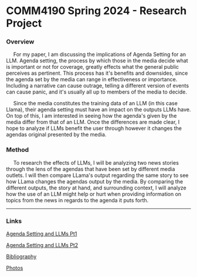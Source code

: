 # COMM4190 Spring 2024 - Research Project

### Overview

&nbsp;&nbsp; &nbsp;&nbsp;For my paper, I am discussing the implications of Agenda Setting for an LLM. Agenda setting, the process by which those in the media decide what is important or not for coverage, greatly effects what the general public perceives as pertinent. This process has it's benefits and downsides, since the agenda set by the media can range in effectiveness or importance. Including a narrative can cause outrage, telling a different version of events can cause panic, and it's usually all up to members of the media to decide.

&nbsp;&nbsp; &nbsp;&nbsp;Since the media constitutes the training data of an LLM (in this case Llama), their agenda setting must have an impact on the outputs LLMs have. On top of this, I am interested in seeing how the agenda's given by the media differ from that of an LLM. Once the differences are made clear, I hope to analyze if LLMs benefit the user through however it changes the agendas original presented by the media.

### Method

&nbsp;&nbsp; &nbsp;&nbsp;To research the effects of LLMs, I will be analyzing two news stories through the lens of the agendas that have been set by different media outlets. I will then compare LLama's output regarding the same story to see how LLama changes the agendas output by the media. By comparing the different outputs, the story at hand, and surrounding context, I will analyze how the use of an LLM might help or hurt when providing information on topics from the news in regards to the agenda it puts forth.

---
### Links 

[Agenda Setting and LLMs Pt1 ](1ResarchPaper.ipynb)

[Agenda Setting and LLMs Pt2 ](2ResarchPaper.ipynb)

[Bibliography](Bibliography.md)

[Photos](Photos)


